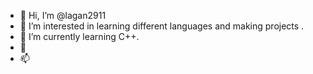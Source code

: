 - 👋 Hi, I’m @lagan2911
- 👀 I’m interested in learning different languages and making projects .
- 🌱 I’m currently learning C++.
- 💞️ 
- 📫 

<!---
lagan2911/lagan2911 is a ✨ special ✨ repository because its `README.md` (this file) appears on your GitHub profile.
You can click the Preview link to take a look at your changes.
--->
